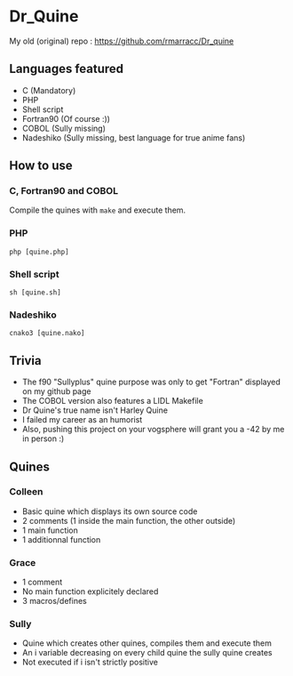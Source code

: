 # Dr_Quine

My old (original) repo : https://github.com/rmarracc/Dr_quine

## Languages featured

- C (Mandatory)
- PHP
- Shell script
- Fortran90 (Of course :))
- COBOL (Sully missing)
- Nadeshiko (Sully missing, best language for true anime fans)

## How to use

### C, Fortran90 and COBOL

Compile the quines with `make` and execute them.

### PHP

`php [quine.php]`

### Shell script

`sh [quine.sh]`

### Nadeshiko

`cnako3 [quine.nako]`

## Trivia

- The f90 "Sullyplus" quine purpose was only to get "Fortran" displayed on my github page
- The COBOL version also features a LIDL Makefile
- Dr Quine's true name isn't Harley Quine
- I failed my career as an humorist
- Also, pushing this project on your vogsphere will grant you a -42 by me in person :)

## Quines

### Colleen

- Basic quine which displays its own source code
- 2 comments (1 inside the main function, the other outside)
- 1 main function
- 1 additionnal function

### Grace

- 1 comment
- No main function explicitely declared
- 3 macros/defines

### Sully

- Quine which creates other quines, compiles them and execute them
- An i variable decreasing on every child quine the sully quine creates
- Not executed if i isn't strictly positive